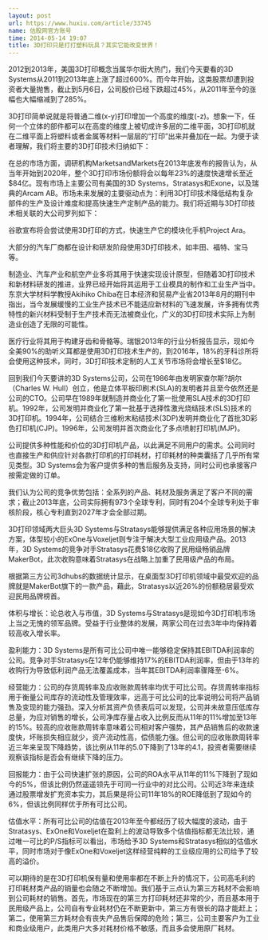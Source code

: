 ```yaml
---
layout: post
url: https://www.huxiu.com/article/33745
name: 估股网官方账号
time: 2014-05-14 19:07
title: 3D打印只是打打塑料玩具？其实它能改变世界！
---
```

2012到2013年，美国3D打印概念当属华尔街大热门，我们今天要看的3D Systems从2011到2013年底上涨了超过600%。而今年开始，这类股票却遭到投资者大量抛售，截止到5月6日，公司股价已经下跌超过45%，从2011年至今的涨幅也大幅缩减到了285%。

3D打印简单说就是将普通二维(x-y)打印增加一个高度的维度(-z)。想象一下，任何一个立体的部件都可以在高度的维度上被切成许多层的二维平面，3D打印机就在二维平面上将塑料或者金属等材料一层层的“打印”出来并叠加在一起。为便于读者理解，我们将主要的3D打印技术归纳如下：

在总的市场方面，调研机构MarketsandMarkets在2013年底发布的报告认为，从当年开始到2020年，整个3D打印市场份额将会以每年23%的速度快速增长至近$84亿。现有市场上主要公司有美国的3D Systems，Stratasys和Exone，以及瑞典的Arcam AB。市场未来发展的主要驱动点为：利用3D打印技术降低结构复杂部件的生产及设计难度和提高快速生产定制产品的能力。我们将近期与3D打印技术相关联的大公司罗列如下：

谷歌宣布将会尝试使用3D打印的方式，快速生产它的模块化手机Project Ara。

大部分的汽车厂商都在设计和研发阶段使用3D打印技术，如丰田、福特、宝马等。

制造业、汽车产业和航空产业多将其用于快速实现设计原型，但随着3D打印技术和新材料研发的推进，业界已经开始将其运用于工业模具的制作和工业生产当中。东京大学材料学教授Akihiko Chiba在日本经济和贸易产业省2013年8月的期刊中指出，当今发展缓慢的工业生产技术已不能适应新材料的飞速发展，许多拥有优秀特性的新兴材料受制于生产技术而无法被商业化，广义的3D打印技术实际上为制造业创造了无限的可能性。

医疗行业将其用于构建牙齿和骨骼等。瑞银2013年的行业分析报告显示，现如今全美90%的助听义耳都是使用3D打印技术生产的，到2016年，18%的牙科诊所将会使用这种技术，同时，3D打印技术定制的人工关节市场将会增长至$18亿。

回到我们今天要讲的3D Systems公司，公司在1986年由发明家查尔斯?胡尔（Charles W. Hull）创立，他是立体平板印刷术(SLA)的发明者并且至今依然还是公司的CTO。公司早在1989年就制造并商业化了第一批使用SLA技术的3D打印机。1992年，公司发明并商业化了第一批基于选择性激光烧结技术(SLS)技术的3D打印机。1994年，公司结合三维粉末粘结技术(3DP)发明并商业化了首批3D彩色打印机(CJP)。1996年，公司发明并首次商业化了多点喷射打印机(MJP)。

公司提供多种性能和价位的3D打印机产品，以此满足不同用户的需求。公司同时也直接生产和供应针对各款打印机的打印耗材，打印耗材的种类囊括了几乎所有常见类型。3D Systems会为客户提供多种的售后服务及支持，同时公司也承接客户按需定做的订单。

我们认为公司的竞争优势包括：全系列的产品、耗材及服务满足了客户不同的需求；截止2013年底，公司实际拥有973个全球专利，同时有204个全球专利处于审核阶段，核心专利直到2027年才会全部过期。

3D打印领域两大巨头3D Systems与Stratasys能够提供满足各种应用场景的解决方案，体型较小的ExOne与Voxeljet则专注于解决大型工业应用级产品。2013年，3D Systems的竞争对手Stratasys花费$18亿收购了民用级畅销品牌MakerBot，此次收购意味着Stratasys在战略上加重了民用级产品的布局。

根据第三方公司3dhubs的数据统计显示，在桌面型3D打印机领域中最受欢迎的品牌就是MakerBot旗下的一款产品，藉此，Stratasys以近26%的份额稳居最受欢迎民用品牌榜首。

体积与增长：论总收入与市值，3D Systems与Stratasys是现如今3D打印机市场上当之无愧的领军品牌。受益于行业整体的发展，两家公司在过去3年中均保持着较高收入增长率。

盈利能力：3D Systems是所有可比公司中唯一能够稳定保持其EBITDA利润率的公司。竞争对手Stratasys在12年仍能够维持17%的EBITDA利润率，但由于13年的收购行为导致低利润产品无法覆盖成本，当年其EBITDA利润率骤降至-6%。

经营能力：公司的存货周转率及应收账款周转率均优于可比公司。存货周转率指标用于衡量公司库存的流动性及管理效率，远高于可比公司的比率说明公司将产品销售及变现的能力强劲。深入分析其资产负债表后可以发现，公司并未故意压低库存总量，为应对销售的增长，公司净库存量占收入比例反而从11年的11%增加至13年的15%。较高的应收账款周转率意味着公司相对客户强势，其产品销售后的收款速度快，坏账损失相应就少，资产流动性高，偿债能力强。但公司的应收账款周转率近三年来呈现下降趋势，该比例从11年的5.0下降到了13年的4.1，投资者需要继续观察该指标是否会有继续下降的压力。

回报能力：由于公司快速扩张的原因，公司的ROA水平从11年的11%下降到了现如今的5%，但该比例仍然遥遥领先于可同一行业中的对比公司。公司近3年来连续通过股票增发扩充资本实力，其后果是将公司11年18%的ROE降低到了现如今的6%，但该比例同样优于所有可比公司。

估值水平：所有可比公司的估值在2013年至今都经历了较大幅度的波动，由于Stratasys、ExOne和Voxeljet在盈利上的波动导致多个估值指标都无法比较，通过唯一可比的P/S指标可以看出，市场给予3D Systems和Stratasys相似的估值水平，同时市场对于像ExOne和Voxeljet这样经营纯粹的工业级应用的公司给予了较高的溢价。

可以期待的是在3D打印机保有量和使用率都在不断上升的情况下，公司高毛利的打印耗材类产品的销量也会随之不断增加。我们基于三点认为第三方耗材不会影响到公司耗材的销售。首先，市场现在的第三方打印耗材还非常的少，而且基本用于民用级产品上，公司自有专业耗材仍在不断更新中，第三方有很长的路才能赶上；第二，使用第三方耗材会有丧失产品售后保障的危险；第三，公司主要客户为工业和商业级用户，此类用户大多对耗材价格不敏感，而且多会使用原厂耗材。

